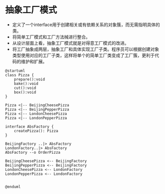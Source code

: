 # 抽象工厂模式

* 定义了一个interface用于创建相关或有依赖关系的对象簇，而无需指明具体的类。
* 将简单工厂模式和工厂方法械进行整合。
* 从设计层面上看，抽象工厂模式就是对得意工厂模式的改进。
* 将工厂抽象成两层，抽象工厂和具体实现工厂子类。程序员可以根据创建对象类型使用对应的工厂子类，这样将单个的简单工厂类变成了工厂簇，更利于代码的维护和扩展。

```plantuml
@startuml
class Pizza {
    prepare():void
    bake():void
    cut():void
    box():void
}

Pizza <|-- BeijingCheesePizza
Pizza <|-- BeijingPepperPizza
Pizza <|-- LondonCheesePizza
Pizza <|-- LondonPepperPizza

interface AbsFactory {
    createPizza(): Pizza
}

BeijingFactory ..|> AbsFactory 
LondonFactory..|> AbsFactory
AbsFactory --o OrderPizza

BeijingCheesePizza <-- BeijingFactory
BeijingPepperPizza <-- BeijingFactory
LondonCheesePizza <-- LondonFactory
LondonPepperPizza <-- LondonFactory


@enduml
```
